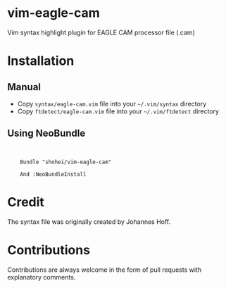 vim-eagle-cam
==================

Vim syntax highlight plugin for EAGLE CAM processor file (.cam)

Installation
============

Manual 
------
- Copy `syntax/eagle-cam.vim` file into your `~/.vim/syntax` directory
- Copy `ftdetect/eagle-cam.vim` file into your `~/.vim/ftdetect` directory

Using NeoBundle
-------------

```VimL


    Bundle "shohei/vim-eagle-cam"

    And :NeoBundleInstall

```
Credit
======

The syntax file was originally created by Johannes Hoff. 


Contributions
================

Contributions are always welcome in the form of pull requests with explanatory comments.

